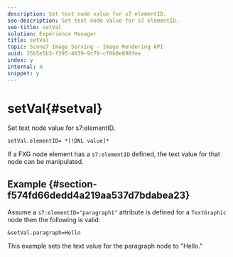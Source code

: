 ```yaml
---
description: Set text node value for s7 elementID.
seo-description: Set text node value for s7 elementID.
seo-title: setVal
solution: Experience Manager
title: setVal
topic: Scene7 Image Serving - Image Rendering API
uuid: 35b5e5b3-f395-4039-9c79-cf8b0e898fee
index: y
internal: n
snippet: y
---
```


# setVal{#setval}

Set text node value for s7:elementID.

 `setVal.elementID= *[!DNL value]*`

If a FXG node element has a `s7:elementID` defined, the text value for that node can be manipulated.

## Example {#section-f574fd66dedd4a219aa537d7bdabea23}

Assume a `s7:elementID="paragraph1"` attribute is defined for a `TextGraphic` node then the following is valid:

`&setVal.paragraph=Hello`

This example sets the text value for the paragraph node to "Hello." 
